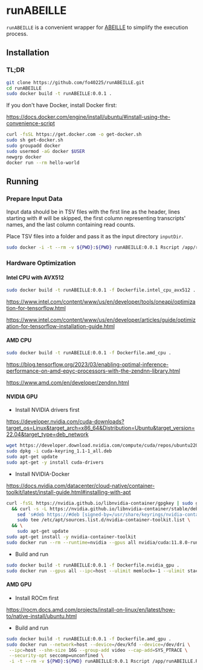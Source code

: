 # runABEILLE

`runABEILLE` is a convenient wrapper for [ABEILLE](https://github.com/UCA-MSI/ABEILLE) to simplify the execution process.

## Installation

### TL;DR

```bash
git clone https://github.com/fo40225/runABEILLE.git
cd runABEILLE
sudo docker build -t runABEILLE:0.0.1 .
```

If you don't have Docker, install Docker first:

https://docs.docker.com/engine/install/ubuntu/#install-using-the-convenience-script

```bash
curl -fsSL https://get.docker.com -o get-docker.sh
sudo sh get-docker.sh
sudo groupadd docker
sudo usermod -aG docker $USER
newgrp docker
docker run --rm hello-world
```

## Running

### Prepare Input Data

Input data should be in TSV files with the first line as the header, lines starting with # will be skipped, the first column representing transcripts' names, and the last column containing read counts.

Place TSV files into a folder and pass it as the input directory `inputDir`.

```bash
sudo docker -i -t --rm -v ${PWD}:${PWD} runABEILLE:0.0.1 Rscript /app/runABEILLE.R --inputDir ${PWD}/data --outputFile ${PWD}/result.tsv
```

### Hardware Optimization

#### Intel CPU with AVX512

```bash
sudo docker build -t runABEILLE:0.0.1 -f Dockerfile.intel_cpu_avx512 .
```

https://www.intel.com/content/www/us/en/developer/tools/oneapi/optimization-for-tensorflow.html

https://www.intel.com/content/www/us/en/developer/articles/guide/optimization-for-tensorflow-installation-guide.html

#### AMD CPU

```bash
sudo docker build -t runABEILLE:0.0.1 -f Dockerfile.amd_cpu .
```

https://blog.tensorflow.org/2023/03/enabling-optimal-inference-performance-on-amd-epyc-processors-with-the-zendnn-library.html

https://www.amd.com/en/developer/zendnn.html

#### NVIDIA GPU

- Install NVIDIA drivers first

https://developer.nvidia.com/cuda-downloads?target_os=Linux&target_arch=x86_64&Distribution=Ubuntu&target_version=22.04&target_type=deb_network

```bash
wget https://developer.download.nvidia.com/compute/cuda/repos/ubuntu2204/x86_64/cuda-keyring_1.1-1_all.deb
sudo dpkg -i cuda-keyring_1.1-1_all.deb
sudo apt-get update
sudo apt-get -y install cuda-drivers
```

- Install NVIDIA-Docker

https://docs.nvidia.com/datacenter/cloud-native/container-toolkit/latest/install-guide.html#installing-with-apt

```bash
curl -fsSL https://nvidia.github.io/libnvidia-container/gpgkey | sudo gpg --dearmor -o /usr/share/keyrings/nvidia-container-toolkit-keyring.gpg \
  && curl -s -L https://nvidia.github.io/libnvidia-container/stable/deb/nvidia-container-toolkit.list | \
    sed 's#deb https://#deb [signed-by=/usr/share/keyrings/nvidia-container-toolkit-keyring.gpg] https://#g' | \
    sudo tee /etc/apt/sources.list.d/nvidia-container-toolkit.list \
  && \
    sudo apt-get update
sudo apt-get install -y nvidia-container-toolkit
sudo docker run --rm --runtime=nvidia --gpus all nvidia/cuda:11.8.0-runtime-ubuntu22.04 nvidia-smi
```

- Build and run

```bash
sudo docker build -t runABEILLE:0.0.1 -f Dockerfile.nvidia_gpu .
sudo docker run --gpus all --ipc=host --ulimit memlock=-1 --ulimit stack=67108864 -i -t --rm -v ${PWD}:${PWD} runABEILLE:0.0.1 Rscript /app/runABEILLE.R --inputDir ${PWD}/data --outputFile ${PWD}/result.tsv
```

#### AMD GPU

- Install ROCm first

https://rocm.docs.amd.com/projects/install-on-linux/en/latest/how-to/native-install/ubuntu.html

- Build and run

```bash
sudo docker build -t runABEILLE:0.0.1 -f Dockerfile.amd_gpu .
sudo docker run --network=host --device=/dev/kfd --device=/dev/dri \
 --ipc=host --shm-size 16G --group-add video --cap-add=SYS_PTRACE \
 --security-opt seccomp=unconfined \
 -i -t --rm -v ${PWD}:${PWD} runABEILLE:0.0.1 Rscript /app/runABEILLE.R --inputDir ${PWD}/data --outputFile ${PWD}/result.tsv
```
